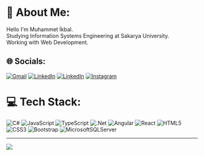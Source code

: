 # 💫 About Me:
Hello I'm Muhammet İkbal. <br>Studying Information Systems Engineering at Sakarya University.<br>Working with Web Development.


## 🌐 Socials:
[![Gmail](https://img.shields.io/badge/%20-Gmail-D14836?logo=gmail&logoColor=white)](mailto:muhammed.yakupoglu@gmail.com)
[![LinkedIn](https://img.shields.io/badge/LinkedIn-%230077B5.svg?logo=linkedin&logoColor=white)](https://linkedin.com/in/muhammet-ikbal-yakupoglu) 
[![LinkedIn](https://img.shields.io/badge/Stack_Overflow-FE7A16?logo=stack-overflow&logoColor=white)](https://stackoverflow.com/users/18466420)
[![Instagram](https://img.shields.io/badge/Instagram-%23E4405F.svg?logo=Instagram&logoColor=white)](https://instagram.com/mikbalyakupoglu) 


# 💻 Tech Stack:
![C#](https://img.shields.io/badge/c%23-%23239120.svg?style=plastic&logo=c-sharp&logoColor=white) ![JavaScript](https://img.shields.io/badge/javascript-%23323330.svg?style=plastic&logo=javascript&logoColor=%23F7DF1E) ![TypeScript](https://img.shields.io/badge/typescript-%23007ACC.svg?style=plastic&logo=typescript&logoColor=white) ![.Net](https://img.shields.io/badge/.NET-5C2D91?style=plastic&logo=.net&logoColor=white) ![Angular](https://img.shields.io/badge/angular-%23DD0031.svg?style=plastic&logo=angular&logoColor=white) ![React](https://img.shields.io/badge/react-%2320232a.svg?style=plastic&logo=react&logoColor=%2361DAFB) ![HTML5](https://img.shields.io/badge/html5-%23E34F26.svg?style=plastic&logo=html5&logoColor=white) ![CSS3](https://img.shields.io/badge/css3-%231572B6.svg?style=plastic&logo=css3&logoColor=white) ![Bootstrap](https://img.shields.io/badge/bootstrap-%23563D7C.svg?style=plastic&logo=bootstrap&logoColor=white) ![MicrosoftSQLServer](https://img.shields.io/badge/Microsoft%20SQL%20Sever-CC2927?style=plastic&logo=microsoft%20sql%20server&logoColor=white)

---
[![](https://visitcount.itsvg.in/api?id=MikbalYakupoglu&icon=2&color=6)](https://visitcount.itsvg.in)

<!-- Proudly created with GPRM ( https://gprm.itsvg.in ) -->
